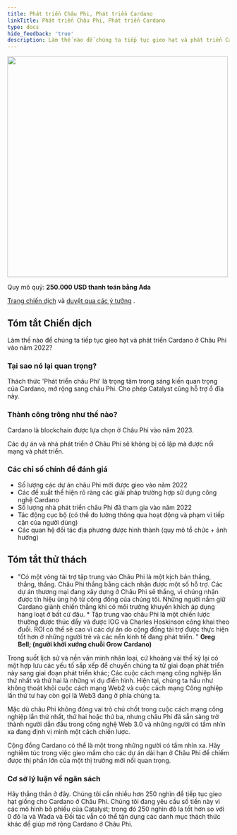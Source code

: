 ```yaml
---
title: Phát triển Châu Phi, Phát triển Cardano
linkTitle: Phát triển Châu Phi, Phát triển Cardano
type: docs
hide_feedback: 'true'
description: Làm thế nào để chúng ta tiếp tục gieo hạt và phát triển Cardano ở Châu Phi vào năm 2022?
---
```


<img src="https://cardano.ideascale.com/community-library/accounts/93/936143/Public/10-Grow-Africa-Grow-Cardano-1daa76.png" style="width:500px;height500px">

Quy mô quỹ: **250.000 USD thanh toán bằng Ada**

[Trang chiến dịch](https://cardano.ideascale.com/c/idea/384227) và [duyệt qua các ý tưởng](https://cardano.ideascale.com/c/campaigns/26442/stage/all/ideas/unspecified) .

## Tóm tắt Chiến dịch

Làm thế nào để chúng ta tiếp tục gieo hạt và phát triển Cardano ở Châu Phi vào năm 2022?

### Tại sao nó lại quan trọng?

Thách thức 'Phát triển châu Phi' là trọng tâm trong sáng kiến quan trọng của Cardano, mở rộng sang châu Phi. Cho phép Catalyst cũng hỗ trợ ổ đĩa này.

### Thành công trông như thế nào?

Cardano là blockchain được lựa chọn ở Châu Phi vào năm 2023.

Các dự án và nhà phát triển ở Châu Phi sẽ không bị cô lập mà được nối mạng và phát triển.

### Các chỉ số chính để đánh giá

- Số lượng các dự án châu Phi mới được gieo vào năm 2022
- Các đề xuất thể hiện rõ ràng các giải pháp trường hợp sử dụng công nghệ Cardano
- Số lượng nhà phát triển châu Phi đã tham gia vào năm 2022
- Tác động cục bộ (có thể đo lường thông qua hoạt động và phạm vi tiếp cận của người dùng)
- Các quan hệ đối tác địa phương được hình thành (quy mô tổ chức + ảnh hưởng)

## Tóm tắt thử thách

* "Có một vòng tài trợ tập trung vào Châu Phi là một kịch bản thắng, thắng, thắng. Châu Phi thắng bằng cách nhận được một số hỗ trợ. Các dự án thương mại đang xây dựng ở Châu Phi sẽ thắng, vì chúng nhận được tín hiệu ủng hộ từ cộng đồng của chúng tôi. Những người nắm giữ Cardano giành chiến thắng khi có môi trường khuyến khích áp dụng hàng loạt ở bất cứ đâu. * Tập trung vào châu Phi là một chiến lược thường được thúc đẩy và được IOG và Charles Hoskinson công khai theo đuổi. ROI có thể sẽ cao vì các dự án do cộng đồng tài trợ được thực hiện tốt hơn ở những người trẻ và các nền kinh tế đang phát triển. " **Greg Bell; (người khởi xướng chuỗi Grow Cardano)**

Trong suốt lịch sử và nền văn minh nhân loại, cứ khoảng vài thế kỷ lại có một hợp lưu các yếu tố sắp xếp để chuyển chúng ta từ giai đoạn phát triển này sang giai đoạn phát triển khác; Các cuộc cách mạng công nghiệp lần thứ nhất và thứ hai là những ví dụ điển hình. Hiện tại, chúng ta hầu như không thoát khỏi cuộc cách mạng Web2 và cuộc cách mạng Công nghiệp lần thứ tư hay còn gọi là Web3 đang ở phía chúng ta.

Mặc dù châu Phi không đóng vai trò chủ chốt trong cuộc cách mạng công nghiệp lần thứ nhất, thứ hai hoặc thứ ba, nhưng châu Phi đã sẵn sàng trở thành người dẫn đầu trong công nghệ Web 3.0 và những người có tầm nhìn xa đang định vị mình một cách chiến lược.

Cộng đồng Cardano có thể là một trong những người có tầm nhìn xa. Hãy nghiêm túc trong việc gieo mầm cho các dự án dài hạn ở Châu Phi để chiếm được thị phần lớn của một thị trường mới nổi quan trọng.

### Cơ sở lý luận về ngân sách

Hãy thẳng thắn ở đây. Chúng tôi cần nhiều hơn 250 nghìn để tiếp tục gieo hạt giống cho Cardano ở Châu Phi. Chúng tôi đang yêu cầu số tiền này vì các mô hình bỏ phiếu của Catalyst; trong đó 250 nghìn đô la tốt hơn so với 0 đô la và Wada và Đối tác vẫn có thể tận dụng các danh mục thách thức khác để giúp mở rộng Cardano ở Châu Phi.
